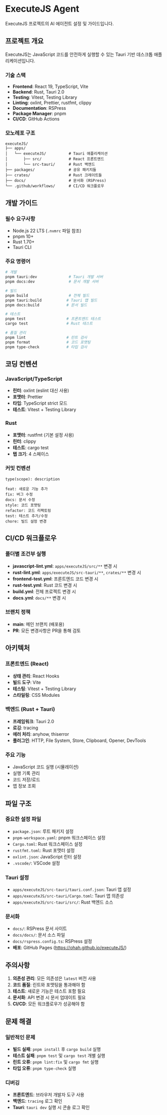 # ExecuteJS Agent

ExecuteJS 프로젝트의 AI 에이전트 설정 및 가이드입니다.

## 프로젝트 개요

ExecuteJS는 JavaScript 코드를 안전하게 실행할 수 있는 Tauri 기반 데스크톱 애플리케이션입니다.

### 기술 스택

- **Frontend**: React 19, TypeScript, Vite
- **Backend**: Rust, Tauri 2.0
- **Testing**: Vitest, Testing Library
- **Linting**: oxlint, Prettier, rustfmt, clippy
- **Documentation**: RSPress
- **Package Manager**: pnpm
- **CI/CD**: GitHub Actions

### 모노레포 구조

```
executeJS/
├── apps/
│   └── executeJS/          # Tauri 애플리케이션
│       ├── src/            # React 프론트엔드
│       └── src-tauri/      # Rust 백엔드
├── packages/               # 공유 패키지들
├── crates/                 # Rust 크레이트들
├── docs/                   # 문서화 (RSPress)
└── .github/workflows/      # CI/CD 워크플로우
```

## 개발 가이드

### 필수 요구사항

- Node.js 22 LTS (`.nvmrc` 파일 참조)
- pnpm 10+
- Rust 1.70+
- Tauri CLI

### 주요 명령어

```bash
# 개발
pnpm tauri:dev              # Tauri 개발 서버
pnpm docs:dev               # 문서 개발 서버

# 빌드
pnpm build                  # 전체 빌드
pnpm tauri:build           # Tauri 앱 빌드
pnpm docs:build            # 문서 빌드

# 테스트
pnpm test                  # 프론트엔드 테스트
cargo test                 # Rust 테스트

# 품질 관리
pnpm lint                  # 린트 검사
pnpm format                # 코드 포맷팅
pnpm type-check            # 타입 검사
```

## 코딩 컨벤션

### JavaScript/TypeScript

- **린터**: oxlint (eslint 대신 사용)
- **포맷터**: Prettier
- **타입**: TypeScript strict 모드
- **테스트**: Vitest + Testing Library

### Rust

- **포맷터**: rustfmt (기본 설정 사용)
- **린터**: clippy
- **테스트**: cargo test
- **탭 크기**: 4 스페이스

### 커밋 컨벤션

```
type(scope): description

feat: 새로운 기능 추가
fix: 버그 수정
docs: 문서 수정
style: 코드 포맷팅
refactor: 코드 리팩토링
test: 테스트 추가/수정
chore: 빌드 설정 변경
```

## CI/CD 워크플로우

### 폴더별 조건부 실행

- **javascript-lint.yml**: `apps/executeJS/src/**` 변경 시
- **rust-lint.yml**: `apps/executeJS/src-tauri/**`, `crates/**` 변경 시
- **frontend-test.yml**: 프론트엔드 코드 변경 시
- **rust-test.yml**: Rust 코드 변경 시
- **build.yml**: 전체 프로젝트 변경 시
- **docs.yml**: `docs/**` 변경 시

### 브랜치 정책

- **main**: 메인 브랜치 (배포용)
- **PR**: 모든 변경사항은 PR을 통해 검토

## 아키텍처

### 프론트엔드 (React)

- **상태 관리**: React Hooks
- **빌드 도구**: Vite
- **테스팅**: Vitest + Testing Library
- **스타일링**: CSS Modules

### 백엔드 (Rust + Tauri)

- **프레임워크**: Tauri 2.0
- **로깅**: tracing
- **에러 처리**: anyhow, thiserror
- **플러그인**: HTTP, File System, Store, Clipboard, Opener, DevTools

### 주요 기능

- JavaScript 코드 실행 (시뮬레이션)
- 실행 기록 관리
- 코드 저장/로드
- 앱 정보 조회

## 파일 구조

### 중요한 설정 파일

- `package.json`: 루트 패키지 설정
- `pnpm-workspace.yaml`: pnpm 워크스페이스 설정
- `Cargo.toml`: Rust 워크스페이스 설정
- `rustfmt.toml`: Rust 포맷터 설정
- `oxlint.json`: JavaScript 린터 설정
- `.vscode/`: VSCode 설정

### Tauri 설정

- `apps/executeJS/src-tauri/tauri.conf.json`: Tauri 앱 설정
- `apps/executeJS/src-tauri/Cargo.toml`: Tauri 앱 의존성
- `apps/executeJS/src-tauri/src/`: Rust 백엔드 소스

### 문서화

- `docs/`: RSPress 문서 사이트
- `docs/docs/`: 문서 소스 파일
- `docs/rspress.config.ts`: RSPress 설정
- **배포**: GitHub Pages (https://ohah.github.io/executeJS/)

## 주의사항

1. **의존성 관리**: 모든 의존성은 `latest` 버전 사용
2. **코드 품질**: 린트와 포맷팅을 통과해야 함
3. **테스트**: 새로운 기능은 테스트 포함 필요
4. **문서화**: API 변경 시 문서 업데이트 필요
5. **CI/CD**: 모든 워크플로우가 성공해야 함

## 문제 해결

### 일반적인 문제

- **빌드 실패**: `pnpm install` 후 `cargo build` 실행
- **테스트 실패**: `pnpm test` 및 `cargo test` 개별 실행
- **린트 오류**: `pnpm lint:fix` 및 `cargo fmt` 실행
- **타입 오류**: `pnpm type-check` 실행

### 디버깅

- **프론트엔드**: 브라우저 개발자 도구 사용
- **백엔드**: `tracing` 로그 확인
- **Tauri**: `tauri dev` 실행 시 콘솔 로그 확인
